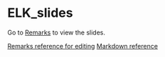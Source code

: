 # ELK_slides

Go to [Remarks](http://remarks.sinaapp.com/repo/BCNDojos/ELK_slides/slides/#1) to view the slides.

[Remarks reference for editing](https://github.com/gnab/remark/wiki/Markdown)
[Markdown reference](http://daringfireball.net/projects/markdown/syntax)
